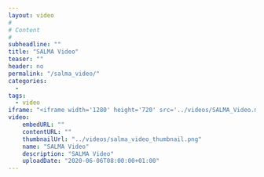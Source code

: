 ```yaml
---
layout: video
#
# Content
#
subheadline: ""
title: "SALMA Video"
teaser: ""
header: no
permalink: "/salma_video/"
categories:
  - 
tags:
  - video
iframe: "<iframe width='1280' height='720' src='../videos/SALMA_Video.mp4' frameborder='0' allowfullscreen></iframe>"
video:
    embedURL: ""
    contentURL: ""
    thumbnailUrl: "../videos/salma_video_thumbnail.png"
    name: "SALMA Video"
    description: "SALMA Video"
    uploadDate: "2020-06-06T08:00:00+01:00"
---
```



